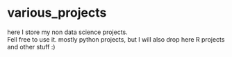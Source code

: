 # various_projects
here I store my non data science projects.  
Fell free to use it.
mostly python projects, but I will also drop here R projects and other stuff :)
